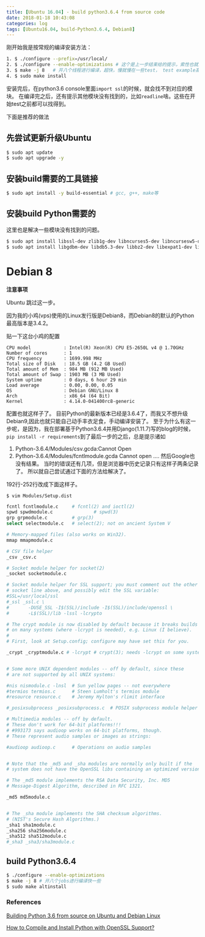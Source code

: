 ```yaml
---
title: [Ubuntu 16.04] - build python3.6.4 from source code
date: 2018-01-18 10:43:08
categories: log
tags: [Ubuntu16.04, build-Python3.6.4, Debian8]
---
```


刚开始我是按常规的编译安装方法：
```bash
1. $ ./configure --prefix=/usr/local/
2. $ ./configure --enable-optimizations # 这个是上一步结束给的提示，索性也就运行这条命令，就是开启优化的一个选项
3. $ make -j 8   # 开八个线程进行编译，超快，慢就慢在一些test， test example高达400+项。
4. $ sudo make install
```
安装完后，在python3.6 console里面`import ssl`的时候，就会找不到对应的模块。
在编译完之后，还有提示其他模块没有找到的，比如`readline`啥。这些在开始test之前都可以找得到。


下面是推荐的做法
## 先尝试更新升级Ubuntu
```bash
$ sudo apt update
$ sudo apt upgrade -y
```
## 安装build需要的工具链接
```bash
$ sudo apt install -y build-essential # gcc, g++, make等
```
## 安装build Python需要的
这里也是解决一些模块没有找到的问题。
```bash
$ sudo apt install libssl-dev zlib1g-dev libncurses5-dev libncursesw5-dev libreadline-dev libsqlite3-dev
$ sudo apt install libgdbm-dev libdb5.3-dev libbz2-dev libexpat1-dev liblzma-dev tk-dev
```

# Debian 8
**注意事项**

Ubuntu 跳过这一步。

因为我的小鸡(vps)使用的Linux发行版是Debian8，而Debian8的默认的Python最高版本是3.4.2。

贴一下这台小鸡的配置
```
CPU model            : Intel(R) Xeon(R) CPU E5-2650L v4 @ 1.70GHz
Number of cores      : 1
CPU frequency        : 1699.998 MHz
Total size of Disk   : 18.5 GB (4.2 GB Used)
Total amount of Mem  : 984 MB (912 MB Used)
Total amount of Swap : 1903 MB (3 MB Used)
System uptime        : 0 days, 6 hour 29 min
Load average         : 0.00, 0.00, 0.05
OS                   : Debian GNU/Linux 8
Arch                 : x86_64 (64 Bit)
Kernel               : 4.14.0-041400rc8-generic
```
配置也就这样子了。
目前Python的最新版本已经是3.6.4了，而我又不想升级Debian9,因此也就只能自己动手丰衣足食，手动编译安装了。
至于为什么有这一步呢，是因为，我在部署基于Python3.6.4并用Django(1.11.7)写的blog的时候，
`pip install -r requirements`到了最后一步的之后，总是提示诸如
1. Python-3.6.4/Modules/csv.gcda:Cannot Open
2. Python-3.6.4/Modules/fcntlmodule.gcda Cannot open
....
然后Google也没有结果。
当时的错误还有几项，但是浏览器中历史记录只有这样子两条记录了。
所以就自己尝试通过下面的方法给解决了。


192行-252行改成下面这样子。

```
$ vim Modules/Setup.dist
```

```bash
fcntl fcntlmodule.c     # fcntl(2) and ioctl(2)
spwd spwdmodule.c               # spwd(3)
grp grpmodule.c         # grp(3)
select selectmodule.c   # select(2); not on ancient System V

# Memory-mapped files (also works on Win32).
mmap mmapmodule.c

# CSV file helper
_csv _csv.c

# Socket module helper for socket(2)
_socket socketmodule.c

# Socket module helper for SSL support; you must comment out the other
# socket line above, and possibly edit the SSL variable:
#SSL=/usr/local/ssl
#_ssl _ssl.c \
#       -DUSE_SSL -I$(SSL)/include -I$(SSL)/include/openssl \
#       -L$(SSL)/lib -lssl -lcrypto

# The crypt module is now disabled by default because it breaks builds
# on many systems (where -lcrypt is needed), e.g. Linux (I believe).
#
# First, look at Setup.config; configure may have set this for you.

_crypt _cryptmodule.c # -lcrypt # crypt(3); needs -lcrypt on some systems


# Some more UNIX dependent modules -- off by default, since these
# are not supported by all UNIX systems:

#nis nismodule.c -lnsl  # Sun yellow pages -- not everywhere
#termios termios.c      # Steen Lumholt's termios module
#resource resource.c    # Jeremy Hylton's rlimit interface

#_posixsubprocess _posixsubprocess.c  # POSIX subprocess module helper

# Multimedia modules -- off by default.
# These don't work for 64-bit platforms!!!
# #993173 says audioop works on 64-bit platforms, though.
# These represent audio samples or images as strings:

#audioop audioop.c      # Operations on audio samples


# Note that the _md5 and _sha modules are normally only built if the
# system does not have the OpenSSL libs containing an optimized version.

# The _md5 module implements the RSA Data Security, Inc. MD5
# Message-Digest Algorithm, described in RFC 1321.

_md5 md5module.c


# The _sha module implements the SHA checksum algorithms.
# (NIST's Secure Hash Algorithms.)
_sha1 sha1module.c
_sha256 sha256module.c
_sha512 sha512module.c
#_sha3 _sha3/sha3module.c
```


## build Python3.6.4

```bash
$ ./configure --enable-optimizations
$ make -j 8 # 开八个jobs进行编译快一些
$ sudo make altinstall
```


### References

[Building Python 3.6 from source on Ubuntu and Debian Linux](https://solarianprogrammer.com/2017/06/30/building-python-ubuntu-wsl-debian/)

[How to Compile and Install Python with OpenSSL Support?](https://techglimpse.com/install-python-openssl-support-tutorial/)


